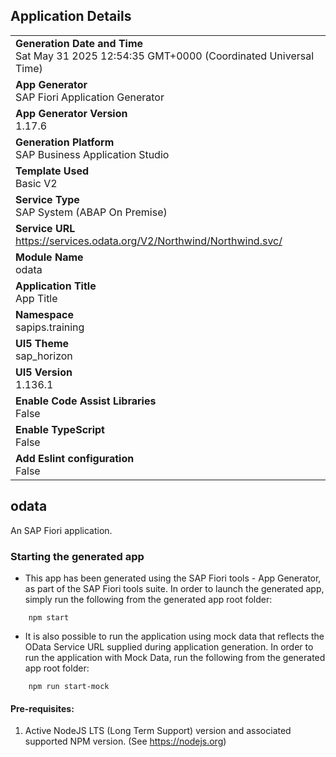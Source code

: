 ## Application Details
|               |
| ------------- |
|**Generation Date and Time**<br>Sat May 31 2025 12:54:35 GMT+0000 (Coordinated Universal Time)|
|**App Generator**<br>SAP Fiori Application Generator|
|**App Generator Version**<br>1.17.6|
|**Generation Platform**<br>SAP Business Application Studio|
|**Template Used**<br>Basic V2|
|**Service Type**<br>SAP System (ABAP On Premise)|
|**Service URL**<br>https://services.odata.org/V2/Northwind/Northwind.svc/|
|**Module Name**<br>odata|
|**Application Title**<br>App Title|
|**Namespace**<br>sapips.training|
|**UI5 Theme**<br>sap_horizon|
|**UI5 Version**<br>1.136.1|
|**Enable Code Assist Libraries**<br>False|
|**Enable TypeScript**<br>False|
|**Add Eslint configuration**<br>False|

## odata

An SAP Fiori application.

### Starting the generated app

-   This app has been generated using the SAP Fiori tools - App Generator, as part of the SAP Fiori tools suite.  In order to launch the generated app, simply run the following from the generated app root folder:

```
    npm start
```

- It is also possible to run the application using mock data that reflects the OData Service URL supplied during application generation.  In order to run the application with Mock Data, run the following from the generated app root folder:

```
    npm run start-mock
```

#### Pre-requisites:

1. Active NodeJS LTS (Long Term Support) version and associated supported NPM version.  (See https://nodejs.org)



